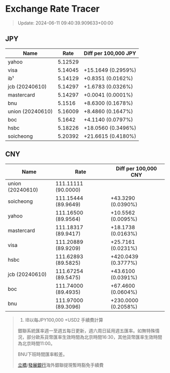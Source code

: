 # Exchange Rate Tracer

> Update: 2024-06-11 09:40:39.909633+00:00

## JPY

| Name             |    Rate | Diff per 100,000 JPY   |
|------------------|---------|------------------------|
| yahoo            | 5.12529 |                        |
| visa             | 5.14045 | +15.1649 (0.2959%)     |
| ib¹              | 5.14129 | +0.8351 (0.0162%)      |
| jcb (20240610)   | 5.14297 | +1.6783 (0.0326%)      |
| mastercard       | 5.14297 | +0.0041 (0.0001%)      |
| bnu              | 5.1516  | +8.6300 (0.1678%)      |
| union (20240610) | 5.16009 | +8.4860 (0.1647%)      |
| boc              | 5.1642  | +4.1140 (0.0797%)      |
| hsbc             | 5.18226 | +18.0560 (0.3496%)     |
| soicheong        | 5.20392 | +21.6615 (0.4180%)     |

## CNY

| Name             | Rate                | Diff per 100,000 CNY   |
|------------------|---------------------|------------------------|
| union (20240610) | 111.11111	(90.0000) |                        |
| soicheong        | 111.15444	(89.9649) | +43.3290 (0.0390%)     |
| yahoo            | 111.16500	(89.9564) | +10.5562 (0.0095%)     |
| mastercard       | 111.18317	(89.9417) | +18.1738 (0.0163%)     |
| visa             | 111.20889	(89.9209) | +25.7161 (0.0231%)     |
| hsbc             | 111.62893	(89.5825) | +420.0439 (0.3777%)    |
| jcb (20240610)   | 111.67254	(89.5475) | +43.6100 (0.0391%)     |
| boc              | 111.74000	(89.4935) | +67.4600 (0.0604%)     |
| bnu              | 111.97000	(89.3096) | +230.0000 (0.2058%)    |


> 1. IB以每JPY100,000 +USD2 手續費計算
>
> 銀聯系統匯率週一至週五每日更新，週六周日延用週五匯率。如無特殊情況，部分歐系貨幣匯率生效時間為北京時間16:30，其他貨幣匯率生效時間為北京時間11:00。
>
> BNU下班時間匯率較差。
>
> [立橋](https://www.wlbank.com.mo/uploads/ueditor/file/20181211/1544536513900230.pdf)/[發展銀行](https://www.mdb.com.mo/Service_Charges_20230728.pdf)海外銀聯提現暫時豁免手續費

